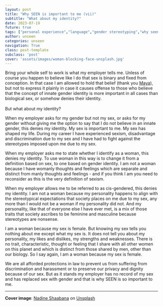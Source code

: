 ```yaml
---
layout: post
title: "Why SEEN is important to me (vii)"
subtitle: "What about my identity?"
date: 2023-07-19
future: true
tags: ["personal experience","language","gender stereotyping","why seen"]
author: unseen
categories: unseen
navigation: True
class: post-template
subclass: 'post'
cover: 'assets/images/woman-blocking-face-unsplash.jpg'
---
```


Bring your whole self to work is what my employer tells me. Unless of course you happen to believe like I do that sex is binary and fixed from conception. In that case I am allowed to hold that belief (thank you [Maya](https://www.judiciary.uk/judgments/forstater-v-cgd-europe-and-ors/)), but not to express it plainly in case it causes offense to those who believe that the concept of innate gender identity is more important in all cases than biological sex, or somehow denies their identity.<br><br>But what about my identity?

When my employer asks for my gender but not my sex, or asks for my gender without giving me the option to say that I do not believe in an innate gender, this denies my identity. My sex is important to me. My sex has shaped my life. During my career I have experienced sexism, disadvantage and discrimination due to my sex and I have had to fight against the stereotypes imposed upon me due to my sex.

When my employer asks me to state whether I identify as a woman, this denies my identity. To use woman in this way is to change it from a definition based on sex, to one based on gender identity. I am not a woman because I have womanly thoughts and feelings which are separate and distinct from manly thoughts and feelings - and if you think I am you need to reconsider as this is the very definition of sexism.

When my employer allows me to be referred to as cis-gendered, this denies my identity. I am not a woman because my personality happens to align with the stereotypical expectations that society places on me due to my sex, any more than I would not be a woman if my personality did not. And my personality, like that of everyone else I have ever met, is a mix of those traits that society ascribes to be feminine and masculine because stereotypes are nonsense.

I am a woman because my sex is female. But knowing my sex tells you nothing about me except what my sex is. It does not tell you about my personality, my likes and dislikes, my strengths and weaknesses. There is no trait, characteristic, thought or feeling that I share with all other women on this planet and which is distinct from those shared by men, other than our biology. So I say again, I am a woman because my sex is female.

We are all afforded protections in law to prevent us from suffering from discrimination and harassment or to preserve our privacy and dignity because of our sex. But as it stands my employer has no record of my sex and has replaced sex with gender and that is why SEEN is so important to me.

---------------------

**Cover image**: [Nadine Shaabana](https://unsplash.com/photos/DRzYMtae-vA) on [Unsplash](https://unsplash.com/license)
